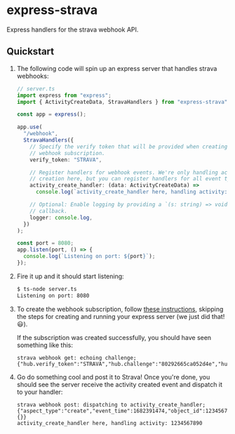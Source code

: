 # express-strava
Express handlers for the strava webhook API.

## Quickstart

1. The following code will spin up an express server that handles strava webhooks:

   ```typescript
   // server.ts
   import express from "express";
   import { ActivityCreateData, StravaHandlers } from "express-strava";

   const app = express();

   app.use(
     "/webhook",
     StravaHandlers({
       // Specify the verify token that will be provided when creating the
       // webhook subscription.
       verify_token: "STRAVA",

       // Register handlers for webhook events. We're only handling activity
       // creation here, but you can register handlers for all event types.
       activity_create_handler: (data: ActivityCreateData) =>
         console.log(`activity_create_handler here, handling activity: ${data.object_id}`),

       // Optional: Enable logging by providing a `(s: string) => void`
       // callback.
       logger: console.log,
     })
   );

   const port = 8080;
   app.listen(port, () => {
     console.log(`Listening on port: ${port}`);
   });
   ```

1. Fire it up and it should start listening:

   ```bash
   $ ts-node server.ts
   Listening on port: 8080
   ```

1. To create the webhook subscription, follow [these
   instructions](https://developers.strava.com/docs/webhookexample/), skipping
   the steps for creating and running your express server (we just did that!
   😃).

   If the subscription was created successfully, you should have seen something
   like this:

   ```
   strava webhook get: echoing challenge; {"hub.verify_token":"STRAVA","hub.challenge":"80292665ca052d4e","hub.mode":"subscribe"}    
   ```

1. Go do something cool and post it to Strava! Once you're done, you should see
   the server receive the activity created event and dispatch it to your
   handler:

   ```
   strava webhook post: dispatching to activity_create_handler; {"aspect_type":"create","event_time":1682391474,"object_id":1234567890,"object_type":"activity","owner_id":2222222,"subscription_id":333333,"updates":{}}
   activity_create_handler here, handling activity: 1234567890
   ```
